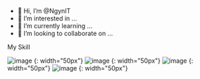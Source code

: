 - 👋 Hi, I’m @NgynIT
- 👀 I’m interested in ...
- 🌱 I’m currently learning ...
- 💞️ I’m looking to collaborate on ...

  
My Skill


![image](https://github.com/NgynIT/NgynIT/assets/140426009/960f2160-89ce-4655-b468-8080255555db) {: width="50px"}
![image](https://github.com/NgynIT/NgynIT/assets/140426009/419dbd60-e77a-425f-beeb-ebd7510c960a) {: width="50px"}
![image](https://github.com/NgynIT/NgynIT/assets/140426009/06dc2283-0196-4ef2-8e93-6c715314daed) {: width="50px"}
![image](https://github.com/NgynIT/NgynIT/assets/140426009/0e2aefea-50e6-43c7-9296-f583167747ee) {: width="50px"}



